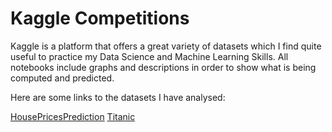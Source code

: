 # Kaggle Competitions
Kaggle is a platform that offers a great variety of datasets which I find quite useful to practice my Data Science and Machine Learning Skills. All notebooks include graphs and descriptions in order to show what is being computed and predicted.

Here are some links to the datasets I have analysed:

[HousePricesPrediction](Code/HousePricesPrediction.ipynb)
[Titanic](Code/TitanicPassengersSurvivedOrDied.ipynb)
